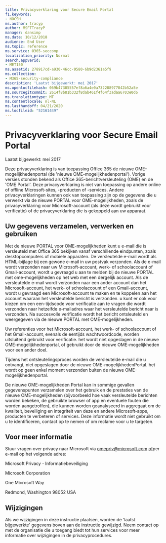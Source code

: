 ```yaml
---
title: Privacyverklaring voor Secure Email Portal
f1.keywords:
- NOCSH
ms.author: tracyp
author: MSFTTracyP
manager: dansimp
ms.date: 10/12/2018
audience: End User
ms.topic: reference
ms.service: O365-seccomp
localization_priority: Normal
search.appverid:
- MET150
ms.assetid: 278917cd-a930-46cc-9580-6b9d2361a5f9
ms.collection:
- M365-security-compliance
description: 'Laatst bijgewerkt: mei 2017'
ms.openlocfilehash: 069b47305557ef8a6a4e0a732288977842b52a5e
ms.sourcegitcommit: 2614f8b81b332f8dab461f4f64f3adaa6703e0d6
ms.translationtype: MT
ms.contentlocale: nl-NL
ms.lasthandoff: 04/21/2020
ms.locfileid: "52161449"
---
```

# <a name="privacy-statement-for-secure-email-portal"></a>Privacyverklaring voor Secure Email Portal

Laatst bijgewerkt: mei 2017
  
Deze privacyverklaring is van toepassing Office 365 de nieuwe OME-mogelijkhedenportal (de 'nieuwe OME-mogelijkhedenportal'). Vorige versies stonden bekend als Office 365-berichtversleuteling (OME) en de 'OME Portal'. Deze privacyverklaring is niet van toepassing op andere online of offline Microsoft-sites, -producten of -services. Andere privacyverklaringen kunnen ook van toepassing zijn op de gegevens die u verwerkt via de nieuwe PORTAL voor OME-mogelijkheden, zoals de privacyverklaring voor Microsoft-account (als deze wordt gebruikt voor verificatie) of de privacyverklaring die is gekoppeld aan uw apparaat.
  
## <a name="collection-processing-and-use-of-your-information"></a>Uw gegevens verzamelen, verwerken en gebruiken

Met de nieuwe PORTAL voor OME-mogelijkheden kunt u e-mail die is versleuteld met Office 365 bekijken vanaf verschillende eindpunten, zoals desktopcomputers of mobiele apparaten. De versleutelde e-mail wordt als HTML-bijlage bij een gewone e-mail in uw postvak verzonden. Als de e-mail wordt verzonden naar uw Microsoft-account, werk- of schoolaccount of Gmail-account, wordt u gevraagd u aan te melden bij de nieuwe PORTAL met ome-mogelijkheden op het web met een dergelijk account. Als de versleutelde e-mail wordt verzonden naar een ander account dan het Microsoft-account, het werk- of schoolaccount of een Gmail-account, wordt u gevraagd een Microsoft-account te maken en te koppelen aan het account waaraan het versleutelde bericht is verzonden. u kunt er ook voor kiezen om een een-tijdscode voor verificatie aan te vragen die wordt verzonden naar hetzelfde e-mailadres waar het versleutelde bericht naar is verzonden. Na succesvolle verificatie wordt het bericht ontsleuteld en weergegeven via de nieuwe PORTAL met OME-mogelijkheden.
  
Uw referenties voor het Microsoft-account, het werk- of schoolaccount of het Gmail-account, evenals de eentijds wachtwoordcode, worden uitsluitend gebruikt voor verificatie. het wordt niet opgeslagen in de nieuwe OME-mogelijkhedenportal, of gebruikt door de nieuwe OME-mogelijkheden voor een ander doel.
  
Tijdens het ontsleutelingsproces worden de versleutelde e-mail die u ontvangt, niet opgeslagen door de nieuwe OME-mogelijkhedenPortal. het wordt op geen enkel moment verzonden buiten de nieuwe OME-mogelijkhedenportal.
  
De nieuwe OME-mogelijkheden Portal kan in sommige gevallen gegevenspunten verzamelen over het gebruik en de prestaties van de nieuwe OME-mogelijkheden (bijvoorbeeld hoe vaak versleutelde berichten worden bekeken, de gebruikte browser of app en eventuele fouten die worden aangetroffen), die kunnen worden geanalyseerd in aggregaat om de kwaliteit, beveiliging en integriteit van deze en andere Microsoft-apps, producten te verbeteren of services. Deze informatie wordt niet gebruikt om u te identificeren, contact op te nemen of om reclame voor u te targeten.
  
## <a name="for-more-information"></a>Voor meer informatie

Stuur vragen over privacy naar Microsoft via omepriv@microsoft.com [of](mailto:omepriv@microsoft.com)per e-mail op het volgende adres:
  
Microsoft Privacy - Informatiebeveiliging
  
Microsoft Corporation
  
One Microsoft Way
  
Redmond, Washington 98052 USA
  
## <a name="changes"></a>Wijzigingen

Als we wijzigingen in deze instructie plaatsen, worden de 'laatst bijgewerkte' gegevens boven aan de instructie gewijzigd. Neem contact op met de organisatie die u toegang biedt tot hun services voor meer informatie over wijzigingen in de privacyprocedures.
  

